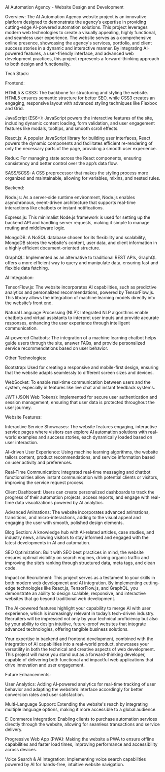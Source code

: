 AI Automation Agency - Website Design and Development

Overview:
The AI Automation Agency website project is an innovative platform designed to demonstrate the agency’s expertise in providing cutting-edge AI-powered automation solutions. This project leverages modern web technologies to create a visually appealing, highly functional, and seamless user experience. The website serves as a comprehensive online presence, showcasing the agency's services, portfolio, and client success stories in a dynamic and interactive manner. By integrating AI-powered features, a user-friendly interface, and advanced web development practices, this project represents a forward-thinking approach to both design and functionality.

Tech Stack:

Frontend:

HTML5 & CSS3: The backbone for structuring and styling the website. HTML5 ensures semantic structure for better SEO, while CSS3 creates an engaging, responsive layout with advanced styling techniques like Flexbox and Grid.

JavaScript (ES6+): JavaScript powers the interactive features of the site, including dynamic content loading, form validation, and user engagement features like modals, tooltips, and smooth scroll effects.

React.js: A popular JavaScript library for building user interfaces, React powers the dynamic components and facilitates efficient re-rendering of only the necessary parts of the page, providing a smooth user experience.

Redux: For managing state across the React components, ensuring consistency and better control over the app’s data flow.

SASS/SCSS: A CSS preprocessor that makes the styling process more organized and maintainable, allowing for variables, mixins, and nested rules.

Backend:

Node.js: As a server-side runtime environment, Node.js enables asynchronous, event-driven architecture that supports real-time interactions like chatbots or instant notifications.

Express.js: This minimalist Node.js framework is used for setting up the backend API and handling server requests, making it simple to manage routing and middleware logic.

MongoDB: A NoSQL database chosen for its flexibility and scalability, MongoDB stores the website's content, user data, and client information in a highly efficient document-oriented structure.

GraphQL: Implemented as an alternative to traditional REST APIs, GraphQL offers a more efficient way to query and manipulate data, ensuring fast and flexible data fetching.

AI Integration:

TensorFlow.js: The website incorporates AI capabilities, such as predictive analytics and personalized recommendations, powered by TensorFlow.js. This library allows the integration of machine learning models directly into the website’s front end.

Natural Language Processing (NLP): Integrated NLP algorithms enable chatbots and virtual assistants to interpret user inputs and provide accurate responses, enhancing the user experience through intelligent communication.

AI-powered Chatbots: The integration of a machine learning chatbot helps guide users through the site, answer FAQs, and provide personalized service recommendations based on user behavior.

Other Technologies:

Bootstrap: Used for creating a responsive and mobile-first design, ensuring that the website adapts seamlessly to different screen sizes and devices.

WebSocket: To enable real-time communication between users and the system, especially in features like live chat and instant feedback systems.

JWT (JSON Web Tokens): Implemented for secure user authentication and session management, ensuring that user data is protected throughout the user journey.

Website Features:

Interactive Service Showcases: The website features engaging, interactive service pages where visitors can explore AI automation solutions with real-world examples and success stories, each dynamically loaded based on user interaction.

AI-driven User Experience: Using machine learning algorithms, the website tailors content, product recommendations, and service information based on user activity and preferences.

Real-Time Communication: Integrated real-time messaging and chatbot functionalities allow instant communication with potential clients or visitors, improving the service request process.

Client Dashboard: Users can create personalized dashboards to track the progress of their automation projects, access reports, and engage with real-time data visualizations powered by AI analytics.

Advanced Animations: The website incorporates advanced animations, transitions, and micro-interactions, adding to the visual appeal and engaging the user with smooth, polished design elements.

Blog Section: A knowledge hub with AI-related articles, case studies, and industry news, allowing visitors to stay informed and engaged with the latest developments in AI and automation.

SEO Optimization: Built with SEO best practices in mind, the website ensures optimal visibility on search engines, driving organic traffic and improving the site’s ranking through structured data, meta tags, and clean code.

Impact on Recruitment:
This project serves as a testament to your skills in both modern web development and AI integration. By implementing cutting-edge technologies like React.js, TensorFlow.js, and GraphQL, you demonstrate an ability to design scalable, responsive, and interactive websites that go beyond traditional web development.

The AI-powered features highlight your capability to merge AI with user experience, which is increasingly relevant in today’s tech-driven industry. Recruiters will be impressed not only by your technical proficiency but also by your ability to design intuitive, future-proof websites that integrate advanced technologies, offering tangible business solutions.

Your expertise in backend and frontend development, combined with the integration of AI capabilities into a real-world product, showcases your versatility in both the technical and creative aspects of web development. This project will make you stand out as a forward-thinking developer, capable of delivering both functional and impactful web applications that drive innovation and user engagement.

Future Enhancements:

User Analytics: Adding AI-powered analytics for real-time tracking of user behavior and adapting the website’s interface accordingly for better conversion rates and user satisfaction.

Multi-Language Support: Extending the website's reach by integrating multiple language options, making it more accessible to a global audience.

E-Commerce Integration: Enabling clients to purchase automation services directly through the website, allowing for seamless transactions and service delivery.

Progressive Web App (PWA): Making the website a PWA to ensure offline capabilities and faster load times, improving performance and accessibility across devices.

Voice Search & AI Integration: Implementing voice search capabilities powered by AI for hands-free, intuitive website navigation.


